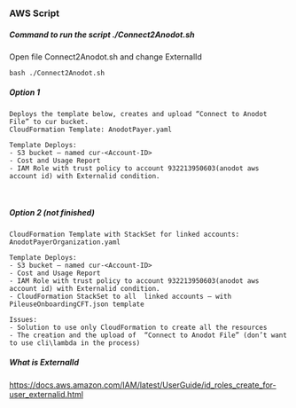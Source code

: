 ### AWS Script

##### Command to run the script ./Connect2Anodot.sh 
Open file Connect2Anodot.sh and change ExternalId 
```
bash ./Connect2Anodot.sh
```

##### Option 1
``` 
Deploys the template below, creates and upload “Connect to Anodot File” to cur bucket.
CloudFormation Template: AnodotPayer.yaml

Template Deploys:
- S3 bucket – named cur-<Account-ID>
- Cost and Usage Report
- IAM Role with trust policy to account 932213950603(anodot aws account id) with Externalid condition.
```
 
##### Option 2 (not finished)
```
CloudFormation Template with StackSet for linked accounts: AnodotPayerOrganization.yaml

Template Deploys:
- S3 bucket – named cur-<Account-ID>
- Cost and Usage Report
- IAM Role with trust policy to account 932213950603(anodot aws account id) with Externalid condition.
- CloudFormation StackSet to all  linked accounts – with PileuseOnboardingCFT.json template

Issues:
- Solution to use only CloudFormation to create all the resources
- The creation and the upload of  “Connect to Anodot File” (don’t want to use cli\lambda in the process)
```

##### What is ExternalId
https://docs.aws.amazon.com/IAM/latest/UserGuide/id_roles_create_for-user_externalid.html

